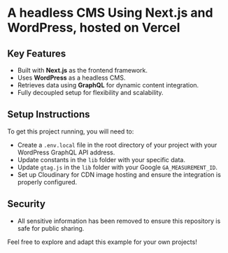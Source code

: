 # A headless CMS Using Next.js and WordPress, hosted on Vercel


## Key Features
- Built with **Next.js** as the frontend framework.
- Uses **WordPress** as a headless CMS.
- Retrieves data using **GraphQL** for dynamic content integration.
- Fully decoupled setup for flexibility and scalability.

## Setup Instructions
To get this project running, you will need to:

- Create a `.env.local` file in the root directory of your project with your WordPress GraphQL API address.
- Update constants in the `lib` folder with your specific data.
- Update `gtag.js` in the `lib` folder with your Google `GA_MEASUREMENT_ID`.
- Set up Cloudinary for CDN image hosting and ensure the integration is properly configured.

## Security
- All sensitive information has been removed to ensure this repository is safe for public sharing.

Feel free to explore and adapt this example for your own projects!
